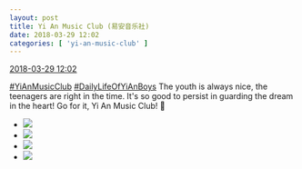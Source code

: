 ```yaml
---
layout: post
title: Yi An Music Club (易安音乐社)
date: 2018-03-29 12:02
categories: [ 'yi-an-music-club' ]
---
```


<div class="weibo-info">
  <a href="https://weibo.com/6094546964/G9BaUoF36">2018-03-29 12:02</a>
</div>

[#YiAnMusicClub](https://weibo.com/p/100808beae2e3e05b17b64f63ebedca39f19b2/super_index) [#DailyLifeOfYiAnBoys](https://weibo.com/p/100808bf13d14673176f6dffac5481debd621e) The youth is always nice, the teenagers are right in the time. It's so good to persist in guarding the dream in the heart! Go for it, Yi An Music Club! :muscle:

<!-- more -->

<ul class="weibo-pic-list-2">
  <li class="weibo-pic">
    <a href="//wx3.sinaimg.cn/mw690/006Es64Aly1fptjvtu8a0j32bc1jke82.jpg"><img src="//wx3.sinaimg.cn/thumb150/006Es64Aly1fptjvtu8a0j32bc1jke82.jpg"/></a>
  </li>
  <li class="weibo-pic">
    <a href="//wx4.sinaimg.cn/mw690/006Es64Aly1fptjvsozvgj32bc1jkhdu.jpg"><img src="//wx4.sinaimg.cn/thumb150/006Es64Aly1fptjvsozvgj32bc1jkhdu.jpg"/></a>
  </li>
  <li class="weibo-pic">
    <a href="//wx2.sinaimg.cn/mw690/006Es64Aly1fptjvuvnt6j32bc1jk4qq.jpg"><img src="//wx2.sinaimg.cn/thumb150/006Es64Aly1fptjvuvnt6j32bc1jk4qq.jpg"/></a>
  </li>
  <li class="weibo-pic">
    <a href="//wx2.sinaimg.cn/mw690/006Es64Aly1fptjvvwgghj32bc1jkx6p.jpg"><img src="//wx2.sinaimg.cn/thumb150/006Es64Aly1fptjvvwgghj32bc1jkx6p.jpg"/></a>
  </li>
</ul>

